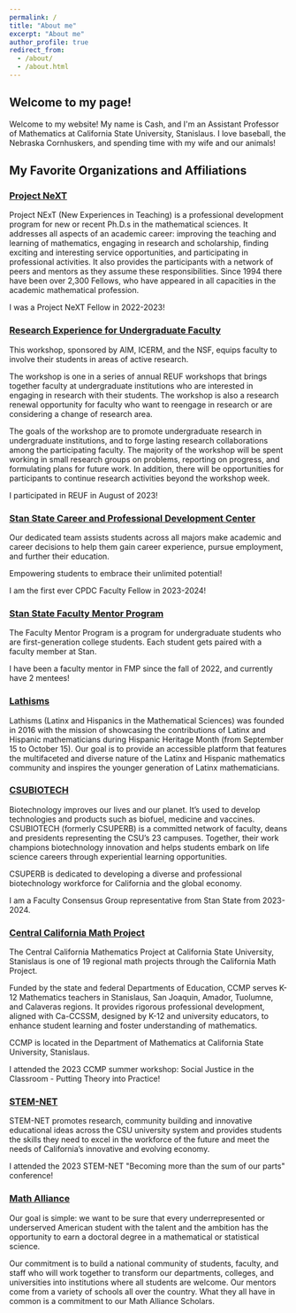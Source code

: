 ```yaml
---
permalink: /
title: "About me"
excerpt: "About me"
author_profile: true
redirect_from: 
  - /about/
  - /about.html
---
```


## Welcome to my page!

Welcome to my website!  My name is Cash, and I'm an Assistant Professor of Mathematics at California State University, Stanislaus.  I love baseball, the Nebraska Cornhuskers, and spending time with my wife and our animals!

## My Favorite Organizations and Affiliations

### [Project NeXT](https://www.maa.org/programs-and-communities/professional-development/project-next)

Project NExT (New Experiences in Teaching) is a professional development program for new or recent Ph.D.s in the mathematical sciences. It addresses all aspects of an academic career: improving the teaching and learning of mathematics, engaging in research and scholarship, finding exciting and interesting service opportunities, and participating in professional activities. It also provides the participants with a network of peers and mentors as they assume these responsibilities. Since 1994 there have been over 2,300 Fellows, who have appeared in all capacities in the academic mathematical profession.

I was a Project NeXT Fellow in 2022-2023!

### [Research Experience for Undergraduate Faculty](https://reuf.aimath.org/workshops/upcoming/)

This workshop, sponsored by AIM, ICERM, and the NSF, equips faculty to involve their students in areas of active research.

The workshop is one in a series of annual REUF workshops that brings together faculty at undergraduate institutions who are interested in engaging in research with their students. The workshop is also a research renewal opportunity for faculty who want to reengage in research or are considering a change of research area.

The goals of the workshop are to promote undergraduate research in undergraduate institutions, and to forge lasting research collaborations among the participating faculty. The majority of the workshop will be spent working in small research groups on problems, reporting on progress, and formulating plans for future work. In addition, there will be opportunities for participants to continue research activities beyond the workshop week.

I participated in REUF in August of 2023!

### [Stan State Career and Professional Development Center](https://www.csustan.edu/career)

Our dedicated team assists students across all majors make academic and career decisions to help them gain career experience, pursue employment, and further their education.

Empowering students to embrace their unlimited potential!

I am the first ever CPDC Faculty Fellow in 2023-2024!

### [Stan State Faculty Mentor Program](https://www.csustan.edu/fmp)

The Faculty Mentor Program is a program for undergraduate students who are first-generation college students.  Each student gets paired with a faculty member at Stan.

I have been a faculty mentor in FMP since the fall of 2022, and currently have 2 mentees!

### [Lathisms](https://www.lathisms.org/)

Lathisms (Latinx and Hispanics in the Mathematical Sciences) was founded in 2016 with the mission of showcasing the contributions of Latinx and Hispanic mathematicians during Hispanic Heritage Month (from September 15 to October 15). Our goal is to provide an accessible platform that features the multifaceted and diverse nature of the Latinx and Hispanic mathematics community and inspires the younger generation of Latinx mathematicians.

### [CSUBIOTECH](https://www.calstate.edu/impact-of-the-csu/research/csuperb)

Biotechnology improves our lives and our planet. It’s used to develop technologies and products such as biofuel, medicine and vaccines. CSUBIOTECH (formerly CSUPERB) is a committed network of faculty, deans and presidents representing the CSU’s 23 campuses. Together, their work champions biotechnology innovation and helps students embark on life science careers through experiential learning opportunities.

CSUPERB is dedicated to developing a diverse and professional biotechnology workforce for California and the global economy.

I am a Faculty Consensus Group representative from Stan State from 2023-2024.

### [Central California Math Project](https://www.csustan.edu/math/ccmp)

The Central California Mathematics Project at California State University, Stanislaus is one of 19 regional math projects through the California Math Project.

Funded by the state and federal Departments of Education, CCMP serves K-12 Mathematics teachers in Stanislaus, San Joaquin, Amador, Tuolumne, and Calaveras regions. It provides rigorous professional development, aligned with Ca-CCSSM, designed by K-12 and university educators, to enhance student learning and foster understanding of mathematics.

CCMP is located in the Department of Mathematics at California State University, Stanislaus.

I attended the 2023 CCMP summer workshop: Social Justice in the Classroom - Putting Theory into Practice!

### [STEM-NET](https://www.calstate.edu/impact-of-the-csu/research/stem-net)

STEM-NET promotes research, community building and innovative educational ideas across the CSU university system and provides students the skills they need to excel in the workforce of the future and meet the needs of California’s innovative and evolving economy.

I attended the 2023 STEM-NET "Becoming more than the sum of our parts" conference!

### [Math Alliance](https://mathalliance.org/)

Our goal is simple: we want to be sure that every underrepresented or underserved American student with the talent and the ambition has the opportunity to earn a doctoral degree in a mathematical or statistical science.

Our commitment is to build a national community of students, faculty, and staff who will work together to transform our departments, colleges, and universities into institutions where all students are welcome. Our mentors come from a variety of schools all over the country. What they all have in common is a commitment to our Math Alliance Scholars.





